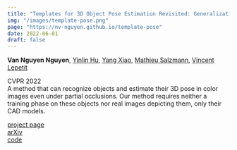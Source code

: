 ```yaml
---
title: "Templates for 3D Object Pose Estimation Revisited: Generalization to New Objects and Robustness to Occlusions"
img: "/images/template-pose.png"
page: "https://nv-nguyen.github.io/template-pose"
date: 2022-06-01
draft: false
---
```

**Van Nguyen Nguyen**, [Yinlin Hu](https://yinlinhu.github.io/), [Yang Xiao](https://youngxiao13.github.io/), [Mathieu Salzmann](https://people.epfl.ch/mathieu.salzmann), [Vincent Lepetit](https://vincentlepetit.github.io/)

CVPR 2022  
A method that can recognize objects and estimate their 3D pose in color images even under partial occlusions. Our method requires neither a training phase on these objects nor real images depicting them, only their CAD models.

[project page](https://nv-nguyen.github.io/template-pose)  
[arXiv](https://arxiv.org/abs/2203.17234)  
[code](https://github.com/nv-nguyen/template-pose)
